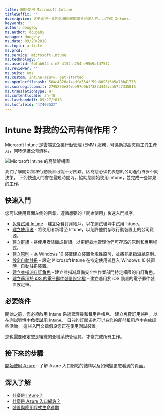 ```yaml
---
title: 開始使用 Microsoft Intune
titleSuffix: ''
description: 逐步進行一系列的簡短實際操作快速入門，以了解 Intune。
keywords: ''
author: dougeby
ms.author: dougeby
manager: dougeby
ms.date: 09/20/2018
ms.topic: article
ms.prod: ''
ms.service: microsoft-intune
ms.technology: ''
ms.assetid: 6bfab644-c1e2-4154-a254-e95b9a1d75f2
ms.reviewer: ''
ms.suite: ems
ms.custom: intune-azure; get-started
ms.openlocfilehash: 508c4826a14adfa554ff59a8095b6b5a76b41773
ms.sourcegitcommit: 2795255e89cbe97d0b17383d446cca57c7335016
ms.translationtype: HT
ms.contentlocale: zh-TW
ms.lasthandoff: 09/27/2018
ms.locfileid: "47403522"
---
```

# <a name="what-can-intune-do-for-my-company"></a>Intune 對我的公司有何作用？
Microsoft Intune 是雲端式企業行動管理 (EMM) 服務，可協助提高您員工的生產力，同時保護公司資料。

![Microsoft Intune 的高階架構圖](/intune/media/intunearchitecture.svg)

我們了解開始管理行動裝置可能十分困難，因為您必須代表您的公司進行許多不同決策。 下列快速入門會在最短時間內，協助您開始使用 Intune，並完成一些常見的工作。

## <a name="quickstarts"></a>快速入門

您可以使用頁面左側的目錄，遵循想要的「開始使用」快速入門順序。

- [免費試用 Intune](free-trial-sign-up.md) - 建立免費訂用帳戶，以在測試環境中試用 Intune。    
- [建立使用者](quickstart-create-user.md) - 將使用者新增至 Intune，以允許他們存取行動裝置上的公司資源。
- [建立群組](quickstart-create-group.md) - 將使用者組織成群組，以更輕鬆地管理他們可存取的原則和應用程式。
- [建立原則](quickstart-create-policy.md) - 為 Windows 10 裝置建立裝置合規性原則，並將群組指派給原則。
- [設定自動註冊](quickstart-setup-auto-enrollment.md) - 設定 Microsoft Intune 在特定使用者登入 Windows 10 裝置時，自動註冊裝置。
- [建立並指派自訂角色](quickstart-create-custom-role.md) - 建立並指派具備安全性作業部門特定權限的自訂角色。 
- [建立適用於 iOS 的電子郵件裝置設定檔](quickstart-email-profile.md) - 建立適用於 iOS 裝置的電子郵件裝置設定檔。
<!--  [Add and assign apps](get-started-apps.md) - Add and assign apps to devices -->
## <a name="prerequisites"></a>必要條件

開始之前，您必須啟用 Intune 系統管理員和租用戶帳戶。 建立免費訂用帳戶，以在測試環境中[免費試用 Intune](free-trial-sign-up.md)。 目前的訂閱者也可以在您的即時租用戶中完成這些活動。 這些入門文章假設您正在使用測試裝置。

您也需要確定您是組織的全域系統管理員，才能完成所有工作。

## <a name="next-steps"></a>接下來的步驟

[開始使用 Azure](get-started-azure.md) - 了解 Azure 入口網站的結構以及如何變更您看到的頁面。

## <a name="learn-more"></a>深入了解

* [什麼是 Intune？](introduction-intune.md)
* [什麼是 Azure 入口網站？](what-is-intune.md)
* [裝置與應用程式生命週期](introduction-device-app-lifecycles.md)